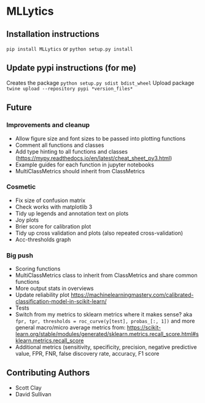 # MLLytics

## Installation instructions 
```pip install MLLytics```
or
```python setup.py install```

## Update pypi instructions (for me)
Creates the package
```python setup.py sdist bdist_wheel```
Upload package
```twine upload --repository pypi *version_files*```

## Future
### Improvements and cleanup
* Allow figure size and font sizes to be passed into plotting functions
* Comment all functions and classes
* Add type hinting to all functions and classes (https://mypy.readthedocs.io/en/latest/cheat_sheet_py3.html)
* Example guides for each function in jupyter notebooks
* MultiClassMetrics should inherit from ClassMetrics

### Cosmetic
* Fix size of confusion matrix 
* Check works with matplotlib 3
* Tidy up legends and annotation text on plots
* Joy plots
* Brier score for calibration plot
* Tidy up cross validation and plots (also repeated cross-validation)
* Acc-thresholds graph



### Big push
* Scoring functions
* MultiClassMetrics class to inherit from ClassMetrics and share common functions
* More output stats in overviews
* Update reliability plot https://machinelearningmastery.com/calibrated-classification-model-in-scikit-learn/
* Tests
* Switch from my metrics to sklearn metrics where it makes sense? aka 
```fpr, tpr, thresholds = roc_curve(y[test], probas_[:, 1])```
and more general macro/micro average metrics from: https://scikit-learn.org/stable/modules/generated/sklearn.metrics.recall_score.html#sklearn.metrics.recall_score
* Additional metrics (sensitivity, specificity, precision, negative predictive value, FPR, FNR, 
false discovery rate, accuracy, F1 score


## Contributing Authors
* Scott Clay
* David Sullivan